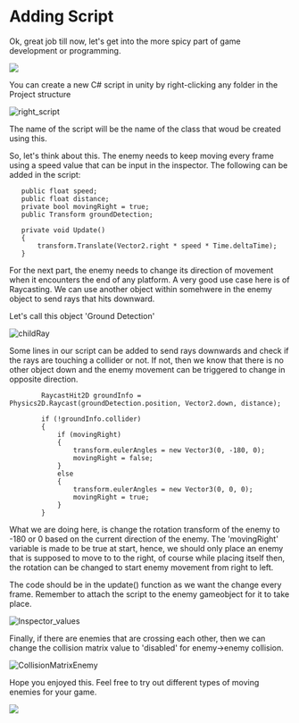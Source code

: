 # Adding Script

Ok, great job till now, let's get into the more spicy part of game development or programming.

![](https://media.giphy.com/media/13HgwGsXF0aiGY/giphy.gif)

You can create a new C# script in unity by right-clicking any folder in the Project structure 

![right_script](https://user-images.githubusercontent.com/44625252/154814427-39598bc8-d033-43bd-825d-c19779b3d3a6.png)

The name of the script will be the name of the class that woud be created using this.

So, let's think about this. The enemy needs to keep moving every frame using a speed value that can be input in the inspector. The following can be added in the script:

```
   public float speed;
   public float distance;
   private bool movingRight = true;
   public Transform groundDetection;
   
   private void Update()
   {
       transform.Translate(Vector2.right * speed * Time.deltaTime);
   }
```

For the next part, the enemy needs to change its direction of movement when it encounters the end of any platform. A very good use case here is of Raycasting. We can use another object within somehwere in the enemy object to send rays that hits downward.

Let's call this object 'Ground Detection'

![childRay](https://user-images.githubusercontent.com/44625252/154814674-ba264b5f-7494-41a7-89c7-ea66f95d5726.png)

Some lines in our script can be added to send rays downwards and check if the rays are touching a collider or not. If not, then we know that there is no other object down and the enemy movement can be triggered to change in opposite direction.

```
        RaycastHit2D groundInfo = Physics2D.Raycast(groundDetection.position, Vector2.down, distance);

        if (!groundInfo.collider)
        {
            if (movingRight)
            {
                transform.eulerAngles = new Vector3(0, -180, 0);
                movingRight = false;
            }
            else
            {
                transform.eulerAngles = new Vector3(0, 0, 0);
                movingRight = true;
            }
        }
```

What we are doing here, is change the rotation transform of the enemy to -180 or 0 based on the current direction of the enemy. The 'movingRight' variable is made to be true at start, hence, we should only place an enemy that is supposed to move to to the right, of course while placing itself then, the rotation can be changed to start enemy movement from right to left.

The code should be in the update() function as we want the change every frame. Remember to attach the script to the enemy gameobject for it to take place.

![Inspector_values](https://user-images.githubusercontent.com/44625252/154814800-d58e2271-4343-4274-b0f0-d83993e26a44.png)

Finally, if there are enemies that are crossing each other, then we can change the collision matrix value to 'disabled' for enemy->enemy collision.

![CollisionMatrixEnemy](https://user-images.githubusercontent.com/44625252/154815000-b6ed2480-735b-41ed-88a0-f3ab501f03a7.png)

Hope you enjoyed this. Feel free to try out different types of moving enemies for your game.

![](https://media.giphy.com/media/8VITX7wfegOSFWwnCH/giphy.gif)
